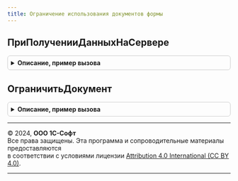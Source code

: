 ```yaml
---
title: Ограничение использования документов формы
---
```



## ПриПолученииДанныхНаСервере
<details style="margin: 1em 0; padding: 0.5em; border: 1px solid #ccc; border-radius: 6px;">

<summary style="font-weight: bold; cursor: pointer;">Описание, пример вызова</summary>

```bsl

// Устанавливает доступность документа для редактирования и располагает команду ограничения/освобождения документа.
//
// Параметры:
//  Форма - ФормаКлиентскогоПриложения - форма документа.
//  ИмяДействия - Строка - имя действия команды ограничения/освобождения.
//
Процедура ПриПолученииДанныхНаСервере(Форма, ИмяДействия = "ОграничитьДокумент") Экспорт
```

Пример вызова
```bsl
ОграничениеИспользованияДокументовФормы.ПриПолученииДанныхНаСервере(Форма, ИмяДействия);
```
</details>

## ОграничитьДокумент
<details style="margin: 1em 0; padding: 0.5em; border: 1px solid #ccc; border-radius: 6px;">

<summary style="font-weight: bold; cursor: pointer;">Описание, пример вызова</summary>

```bsl

// Из формы ограничивает/освобождает документ для редактирования и выполнения прочих команд.
//
// Параметры:
//  Форма - ФормаКлиентскогоПриложения - форма документа.
//
Процедура ОграничитьДокумент(Форма) Экспорт
```

Пример вызова
```bsl
ОграничениеИспользованияДокументовФормы.ОграничитьДокумент(Форма) 
```
</details>

---

© 2024, **ООО 1С-Софт**  
Все права защищены. Эта программа и сопроводительные материалы предоставляются  
в соответствии с условиями лицензии [Attribution 4.0 International (CC BY 4.0)](https://creativecommons.org/licenses/by/4.0/legalcode).

---
